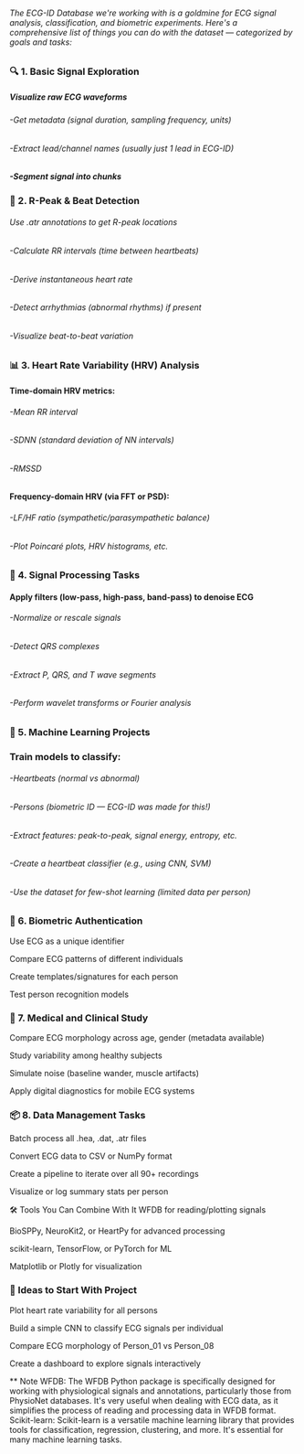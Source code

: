 ###### The ECG-ID Database we're working with is a goldmine for ECG signal analysis, classification, and biometric experiments. Here's a comprehensive list of things you can do with the dataset — categorized by goals and tasks:

### 🔍 1. Basic Signal Exploration
##### Visualize raw ECG waveforms

###### -Get metadata (signal duration, sampling frequency, units)

###### -Extract lead/channel names (usually just 1 lead in ECG-ID)

##### -Segment signal into chunks

### 🧠 2. R-Peak & Beat Detection
###### Use .atr annotations to get R-peak locations

###### -Calculate RR intervals (time between heartbeats)

###### -Derive instantaneous heart rate

###### -Detect arrhythmias (abnormal rhythms) if present

###### -Visualize beat-to-beat variation

### 📊 3. Heart Rate Variability (HRV) Analysis
#### Time-domain HRV metrics:

###### -Mean RR interval

###### -SDNN (standard deviation of NN intervals)

###### -RMSSD

#### Frequency-domain HRV (via FFT or PSD):

###### -LF/HF ratio (sympathetic/parasympathetic balance)

###### -Plot Poincaré plots, HRV histograms, etc.

### 🧪 4. Signal Processing Tasks
#### Apply filters (low-pass, high-pass, band-pass) to denoise ECG

###### -Normalize or rescale signals

###### -Detect QRS complexes

###### -Extract P, QRS, and T wave segments

###### -Perform wavelet transforms or Fourier analysis

### 🤖 5. Machine Learning Projects
### Train models to classify:

###### -Heartbeats (normal vs abnormal)

###### -Persons (biometric ID — ECG-ID was made for this!)

###### -Extract features: peak-to-peak, signal energy, entropy, etc.

###### -Create a heartbeat classifier (e.g., using CNN, SVM)

###### -Use the dataset for few-shot learning (limited data per person)

### 🧬 6. Biometric Authentication
Use ECG as a unique identifier

Compare ECG patterns of different individuals

Create templates/signatures for each person

Test person recognition models

### 🔬 7. Medical and Clinical Study
Compare ECG morphology across age, gender (metadata available)

Study variability among healthy subjects

Simulate noise (baseline wander, muscle artifacts)

Apply digital diagnostics for mobile ECG systems

### 📦 8. Data Management Tasks
Batch process all .hea, .dat, .atr files

Convert ECG data to CSV or NumPy format

Create a pipeline to iterate over all 90+ recordings

Visualize or log summary stats per person

🛠️ Tools You Can Combine With It
WFDB for reading/plotting signals

BioSPPy, NeuroKit2, or HeartPy for advanced processing

scikit-learn, TensorFlow, or PyTorch for ML

Matplotlib or Plotly for visualization

### 🚀 Ideas to Start With Project
Plot heart rate variability for all persons

Build a simple CNN to classify ECG signals per individual

Compare ECG morphology of Person_01 vs Person_08

Create a dashboard to explore signals interactively




** Note
WFDB:
The WFDB Python package is specifically designed for working with physiological signals and annotations, particularly those from PhysioNet databases. It's very useful when dealing with ECG data, as it simplifies the process of reading and processing data in WFDB format.   
Scikit-learn:
Scikit-learn is a versatile machine learning library that provides tools for classification, regression, clustering, and more. It's essential for many machine learning tasks.   
